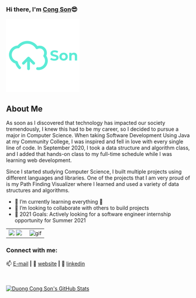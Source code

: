 ### Hi there, I'm [Cong Son][website]😎
[![Website](https://github.com/CongSon01/CongSon01/blob/6c297d88aa55f171f604ee7824afc784917f14b0/iconLogo.png)](https://congson01.github.io/duongcongsonCV/)

## About Me
As soon as I discovered that technology has impacted our society tremendously, I knew this had to be my career, so I decided to pursue a major in Computer Science. When taking Software Development Using Java at my Community College, I was inspired and fell in love with every single line of code. In September 2020, I took a data structure and algorithm class, and I added that hands-on class to my full-time schedule while I was learning web development.

Since I started studying Computer Science, I built multiple projects using different languages and libraries. One of the projects that I am very proud of is my Path Finding Visualizer where I learned and used a variety of data structures and algorithms.

- 🌱 I’m currently learning everything 🤣
- 👯 I’m looking to collaborate with others to build projects
- 🥅 2021 Goals: Actively looking for a software engineer internship opportunity for Summer 2021

<table>
<tr>
  <td width="48%">
    <img src="https://github-readme-stats.vercel.app/api?username=CongSon&show_icons=true&hide=contribs,issues&hide_border=true" />
    <img src="https://github.com/CongSon01/CongSon01/blob/6c297d88aa55f171f604ee7824afc784917f14b0/coding.png)" />
  </td>
  <td width="52%"><img alt="gif" align="right" src=".github/assets/coding.gif"/></td>
</tr>
<table>
  
### Connect with me:

📫 [E-mail](mailto:duongcongson01@gmail.com) **|** 
🏡 [website][website] **|** 
👔 [linkedin][linkedin]

<br />

[![Duong Cong Son's GitHub Stats](https://github-readme-stats.anuraghazra1.vercel.app/api?username=CongSon01&show_icons=true&title_color=fff&icon_color=F2BDFF&text_color=9f9f9f&bg_color=151515)](https://github-readme-stats.vercel.app/api?username=CongSon01)

[website]: https://congson01.github.io/duongcongsonCV/
[linkedin]: https://www.linkedin.com/in/dcson01/
